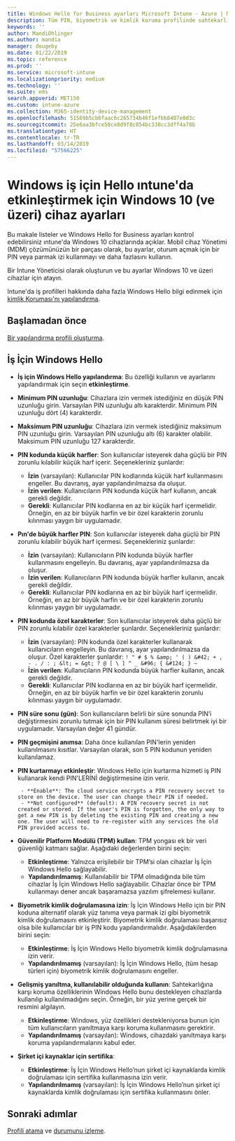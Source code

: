 ```yaml
---
title: Windows Hello for Business ayarları Microsoft Intune - Azure | Microsoft Docs
description: Tüm PIN, biyometrik ve kimlik koruma profilinde sahtekarlığına karşı koruma ayarlarını kullanmak için Windows Hello iş için Windows 10 cihazlarda Microsoft Intune Yapılandır listesini bakın.
keywords: ''
author: MandiOhlinger
ms.author: mandia
manager: dougeby
ms.date: 01/22/2019
ms.topic: reference
ms.prod: ''
ms.service: microsoft-intune
ms.localizationpriority: medium
ms.technology: ''
ms.suite: ems
search.appverid: MET150
ms.custom: intune-azure
ms.collection: M365-identity-device-management
ms.openlocfilehash: 51569b5cb6faac6c265734b46f1efbb8407e0d3c
ms.sourcegitcommit: 25e6aa3bfce58ce8d9f8c054bc338cc3dff4a78b
ms.translationtype: HT
ms.contentlocale: tr-TR
ms.lasthandoff: 03/14/2019
ms.locfileid: "57566225"
---
```

# <a name="windows-10-and-newer-device-settings-to-enable-windows-hello-for-business-in-intune"></a>Windows iş için Hello ıntune'da etkinleştirmek için Windows 10 (ve üzeri) cihaz ayarları

Bu makale listeler ve Windows Hello for Business ayarları kontrol edebilirsiniz ıntune'da Windows 10 cihazlarında açıklar. Mobil cihaz Yönetimi (MDM) çözümünüzün bir parçası olarak, bu ayarlar, oturum açmak için bir PIN veya parmak izi kullanmayı ve daha fazlasını kullanın.

Bir Intune Yöneticisi olarak oluşturun ve bu ayarlar Windows 10 ve üzeri cihazlar için atayın.

Intune'da iş profilleri hakkında daha fazla Windows Hello bilgi edinmek için [kimlik Koruması'nı yapılandırma](identity-protection-configure.md).

## <a name="before-you-begin"></a>Başlamadan önce

[Bir yapılandırma profili oluşturma](identity-protection-configure.md#create-the-device-profile).

## <a name="windows-hello-for-business"></a>İş İçin Windows Hello

- **İş için Windows Hello yapılandırma**: Bu özelliği kullanın ve ayarlarını yapılandırmak için seçin **etkinleştirme**.
- **Minimum PIN uzunluğu**: Cihazlara izin vermek istediğiniz en düşük PIN uzunluğu girin. Varsayılan PIN uzunluğu altı karakterdir. Minimum PIN uzunluğu dört (4) karakterdir.
- **Maksimum PIN uzunluğu**: Cihazlara izin vermek istediğiniz maksimum PIN uzunluğu girin. Varsayılan PIN uzunluğu altı (6) karakter olabilir. Maksimum PIN uzunluğu 127 karakterdir.  
- **PIN kodunda küçük harfler**: Son kullanıcılar isteyerek daha güçlü bir PIN zorunlu kılabilir küçük harf içerir. Seçenekleriniz şunlardır:

  - **İzin** (varsayılan): Kullanıcılar PIN kodlarında küçük harf kullanmasını engeller. Bu davranış, ayar yapılandırılmazsa da oluşur.
  - **İzin verilen**: Kullanıcıların PIN kodunda küçük harf kullanın, ancak gerekli değildir.
  - **Gerekli**: Kullanıcılar PIN kodlarına en az bir küçük harf içermelidir. Örneğin, en az bir büyük harfin ve bir özel karakterin zorunlu kılınması yaygın bir uygulamadır.

- **Pın'de büyük harfler PIN**: Son kullanıcılar isteyerek daha güçlü bir PIN zorunlu kılabilir büyük harf içermesi. Seçenekleriniz şunlardır:

  - **İzin** (varsayılan): Kullanıcıların PIN kodunda büyük harfler kullanmasını engelleyin. Bu davranış, ayar yapılandırılmazsa da oluşur.
  - **İzin verilen**: Kullanıcıların PIN kodunda büyük harfler kullanın, ancak gerekli değildir.
  - **Gerekli**: Kullanıcılar PIN kodlarına en az bir büyük harf içermelidir. Örneğin, en az bir büyük harfin ve bir özel karakterin zorunlu kılınması yaygın bir uygulamadır.

- **PIN kodunda özel karakterler**: Son kullanıcılar isteyerek daha güçlü bir PIN zorunlu kılabilir özel karakterler şunlardır. Seçenekleriniz şunlardır:

  - **İzin** (varsayılan): PIN kodunda özel karakterler kullanarak kullanıcıların engelleyin. Bu davranış, ayar yapılandırılmazsa da oluşur.
    Özel karakterler şunlardır: `! " # $ % &amp; ' ( ) &#42; + , - . / : ; &lt; = &gt; ? @ [ \ ] ^ _ &#96; { &#124; } ~`
  - **İzin verilen**: Kullanıcıların PIN kodunda büyük harfler kullanın, ancak gerekli değildir.
  - **Gerekli**: Kullanıcılar PIN kodlarına en az bir büyük harf içermelidir. Örneğin, en az bir büyük harfin ve bir özel karakterin zorunlu kılınması yaygın bir uygulamadır.

- **PIN süre sonu (gün)**: Son kullanıcıların belirli bir süre sonunda PIN’i değiştirmesini zorunlu tutmak için bir PIN kullanım süresi belirtmek iyi bir uygulamadır. Varsayılan değer 41 gündür.

- **PIN geçmişini anımsa**: Daha önce kullanılan PIN'lerin yeniden kullanılmasını kısıtlar. Varsayılan olarak, son 5 PIN kodunun yeniden kullanılamaz.  
- **PIN kurtarmayı etkinleştir**: Windows Hello için kurtarma hizmeti iş PIN kullanarak kendi PIN'LERİNİ değiştirmesine izin verir.

       - **Enable**: The cloud service encrypts a PIN recovery secret to store on the device. The user can change their PIN if needed.  
       - **Not configured** (default): A PIN recovery secret is not created or stored. If the user's PIN is forgotten, the only way to get a new PIN is by deleting the existing PIN and creating a new one. The user will need to re-register with any services the old PIN provided access to.  

- **Güvenilir Platform Modülü (TPM) kullan**: TPM yongası ek bir veri güvenliği katmanı sağlar. Aşağıdaki değerlerden birini seçin:  
  - **Etkinleştirme**: Yalnızca erişilebilir bir TPM’si olan cihazlar İş İçin Windows Hello sağlayabilir.
  - **Yapılandırılmamış**: Kullanılabilir bir TPM olmadığında bile tüm cihazlar İş İçin Windows Hello sağlayabilir. Cihazlar önce bir TPM kullanmayı dener ancak başaramazsa yazılım şifrelemesi kullanır.  

- **Biyometrik kimlik doğrulamasına izin**: İş İçin Windows Hello için bir PIN koduna alternatif olarak yüz tanıma veya parmak izi gibi biyometrik kimlik doğrulamasını etkinleştirir. Biyometrik kimlik doğrulaması başarısız olsa bile kullanıcılar bir iş PIN kodu yapılandırmalıdır. Aşağıdakilerden birini seçin:

  - **Etkinleştirme**: İş İçin Windows Hello biyometrik kimlik doğrulamasına izin verir.
  - **Yapılandırılmamış** (varsayılan): İş İçin Windows Hello, (tüm hesap türleri için) biyometrik kimlik doğrulamasını engeller.

- **Gelişmiş yanıltma, kullanılabilir olduğunda kullanın**: Sahtekarlığına karşı koruma özelliklerinin Windows Hello bunu destekleyen cihazlarda kullanılıp kullanılmadığını seçin. Örneğin, bir yüz yerine gerçek bir resmini algılayın.

  - **Etkinleştirme**: Windows, yüz özellikleri destekleniyorsa bunun için tüm kullanıcıların yanıltmaya karşı koruma kullanmasını gerektirir.  
  - **Yapılandırılmamış** (varsayılan): Windows, cihazdaki yanıltmaya karşı koruma yapılandırmalarını kabul eder.

- **Şirket içi kaynaklar için sertifika**: 

  - **Etkinleştirme**: İş İçin Windows Hello’nun şirket içi kaynaklarda kimlik doğrulaması için sertifika kullanmasına izin verir.
  - **Yapılandırılmamış** (varsayılan): İş İçin Windows Hello’nun şirket içi kaynaklarda kimlik doğrulaması için sertifika kullanmasını önler.  

## <a name="next-steps"></a>Sonraki adımlar

[Profili atama](device-profile-assign.md) ve [durumunu izleme](device-profile-monitor.md).
